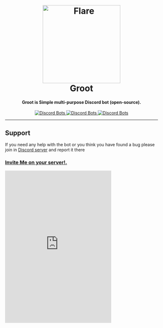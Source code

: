 <h1 align="center">
    <a href="https://discord.gg/ecYmea4"><img src="https://cdn.dribbble.com/users/228053/screenshots/3136366/baby-groot-v4.png" width="256px" alt="Flare"></a>
  <br>
    Groot
  <br>
 </h1>
<h4 align="center">Groot is Simple multi-purpose Discord bot (open-source).</h4>
  <p align="center">
      <a href="https://discordbots.org/bot/369291505497669642">
  <img src="https://discordbots.org/api/widget/status/369291505497669642.png" alt="Discord Bots" />
</a>
      <a href="https://discordbots.org/bot/369291505497669642">
  <img src="https://discordbots.org/api/widget/servers/369291505497669642.png" alt="Discord Bots" />
</a>
    <a href="https://discordbots.org/bot/369291505497669642">
  <img src="https://discordbots.org/api/widget/owner/369291505497669642.png" alt="Discord Bots" />
</a>
  
-------------------

## Support

If you need any help with the bot or you think you have found a bug please join in [Discord server](https://discord.gg/ecYmea4) and report it there
 
### [Invite Me on your server!.](https://discordapp.com/oauth2/authorize?client_id=369291505497669642&scope=bot&permissions=2146958591)
<iframe src="https://discordapp.com/widget?id=384816456589901825&theme=dark" width="350" height="500" allowtransparency="true" frameborder="0"></iframe>
